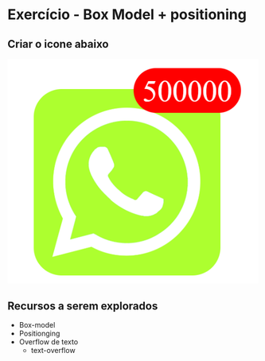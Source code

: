 # Exercício - Box Model + positioning

## Criar o icone abaixo


![w200](./exercicio/whats.png)

## Recursos a serem explorados

* Box-model
* Positionging
* Overflow de texto
  * text-overflow